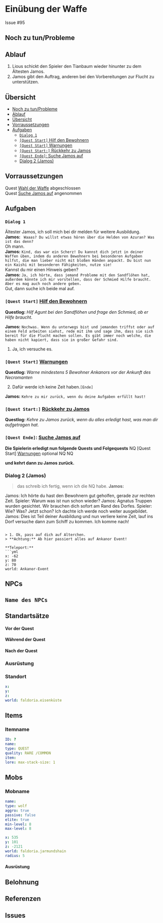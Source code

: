 # Einübung der Waffe <!-- omit in toc -->

Issue #95

 


## Noch zu tun/Probleme

## Ablauf
1. Lious schickt den Spieler den Tianbaum wieder hinunter zu dem Ältesten Jamos.
2. Jamos gibt den Auftrag, anderen bei den Vorbereitungen zur Flucht zu unterstützen. 

## Übersicht

- [Noch zu tun/Probleme](#noch-zu-tunprobleme)
- [Ablauf](#ablauf)
- [Übersicht](#%C3%BCbersicht)
- [Vorraussetzungen](#vorraussetzungen)
- [Aufgaben](#aufgaben)
  - [`Dialog 1`](#dialog-1)
  - [`[Quest Start]` Hilf den Bewohnern](#quest-start-hilf-den-bewohnern)
  - [`[Quest Start]` Warnungen](#quest-start-warnungen)
  - [`[Quest Start:]` Rückkehr zu Jamos](#quest-start-r%C3%BCckkehr-zu-jamos)
  - [`[Quest Ende]`: Suche Jamos auf](#quest-ende-suche-jamos-auf)
  - [Dialog 2 (Jamos)](#dialog-2-jamos)

## Vorraussetzungen

Quest [Wahl der Waffe](../4-wahl-der-waffe/README.md) abgeschlossen   
Quest [Suche Jamos auf](../4-wahl-der-waffe/README.md) angenommen

## Aufgaben

### `Dialog 1`

Ältester Jamos, ich soll mich bei dir melden für weitere Ausbildung.   
**Jamos:** ` Waaas? Du willst etwas hören über die Helden von Azuran? Was ist das denn?`   
Oh mann.   
**Jamos:** `Kind, das war ein Scherz! Du kannst dich jetzt in deiner Waffen üben, indem du anderen Bewohnern bei besonderen Aufgaben hilfst, die man lieber nicht mit bloßen Händen anpackt. Du bist nun ein Kaishi mit besonderen Fähigkeiten, nutze sie!`   
Kannst du mir einen Hinweis geben?   
**Jamos:** `Ja, ich hörte, dass jemand Probleme mit den Sandflöhen hat, außerdem könnte ich mir vorstellen, dass der Schmied Hilfe braucht. Aber es mag auch noch andere geben.`   
Gut, dann suche ich beide mal auf. 

### `[Quest Start]` [Hilf den Bewohnern](#hilf-den-bewohnern)     
**Questlog:** *Hilf Agunt bei den Sandflöhen und frage den Schmied, ob er Hilfe braucht.*


**Jamos:** `Nochwas. Wenn du unterwegs bist und jemanden triffst oder auf einem Feld arbeiten siehst, rede mit ihm und sage ihm, dass sie sich bereit für die Flucht machen sollen. Es gibt immer noch welche, die haben nicht kapiert, dass sie in großer Gefahr sind.`   
1. Ja, ich versuche es.
       
### `[Quest Start]` [Warnungen](#warnungen)      
**Questlog:** *Warne mindestens 5 Bewohner Ankanors vor der Ankunft des Necromanten*

2. Dafür werde ich keine Zeit haben.`[Ende]`

**Jamos:** `Kehre zu mir zurück, wenn du deine Aufgaben erfüllt hast!`

### `[Quest Start:]` [Rückkehr zu Jamos](#rueckkehr-zu-jamos)   
**Questlog:** *Kehre zu Jamos zurück, wenn du alles erledigt hast, was man dir aufgetragen hat.*   

### `[Quest Ende]`: [Suche Jamos auf](../4-wahl-der-waffe/README.md)





**Die Spielerin erledigt nun folgende Quests und Folgequests**
NQ  [Quest Start] [Warnungen](#warnungen)  optional
NQ
NQ

**und kehrt dann zu Jamos zurück.**

### Dialog 2 (Jamos)

> das schreib ich fertig, wenn ich die NQ habe.
**Jamos:** 

Jamos: Ich hörte du hast den Bewohnern gut geholfen, gerade zur rechten Zeit.
Spieler: Warum was ist nun schon wieder?
Jamos: Agnatus Truppen wurden gesichtet. Wir brauchen dich sofort am Rand des Dorfes. 
Spieler: Wie? Was? Jetzt schon? Ich dachte ich werde noch weiter ausgebildet.
Jamos: Dies ist Teil deiner Ausbildung und nun verliere keine Zeit, lauf ins Dorf versuche dann zum Schiff zu kommen. Ich komme nach!
```

> 1. Ok, pass auf dich auf Alterchen.   
> **Achtung:** Ab hier passiert alles auf Ankanor Event!

**Teleport:**
```yml
x: -62
y: 80
z: 70
world: Ankanor-Event
```




## NPCs

## `Name des NPCs`
## Standartsätze  
#### Vor der Quest
#### Während der Quest  
#### Nach der Quest
### Ausrüstung
### Standort



```yml
x: 
y: 
z: 
world: faldoria.eisenküste
```

## Items

### Itemname

```yml
ID: ?
name: 
type: QUEST
quality: RARE /COMMON
item: 
lore: max-stack-size: 1
```


## Mobs
### Mobname

```yml
name: 
type: wolf
aggro: true
passive: false
elite: true
min-level: 8
max-level: 8
```
```yml
x: 535
y: 101
z: -2121
world: faldoria.jarmundshain
radius: 5
```


#### Ausrüstung
## Belohnung
## Referenzen
## Issues


